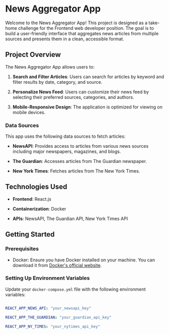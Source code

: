 # News Aggregator App

  

Welcome to the News Aggregator App! This project is designed as a take-home challenge for the Frontend web developer position. The goal is to build a user-friendly interface that aggregates news articles from multiple sources and presents them in a clean, accessible format.

  

## Project Overview

  

The News Aggregator App allows users to:

  

1. **Search and Filter Articles**: Users can search for articles by keyword and filter results by date, category, and source.

2. **Personalize News Feed**: Users can customize their news feed by selecting their preferred sources, categories, and authors.

3. **Mobile-Responsive Design**: The application is optimized for viewing on mobile devices.

  

### Data Sources

  

This app uses the following data sources to fetch articles:

  

- **NewsAPI**: Provides access to articles from various news sources including major newspapers, magazines, and blogs.

- **The Guardian**: Accesses articles from The Guardian newspaper.

- **New York Times**: Fetches articles from The New York Times.

  

## Technologies Used

  

- **Frontend**: React.js

- **Containerization**: Docker

- **APIs**: NewsAPI, The Guardian API, New York Times API

  

## Getting Started

  

### Prerequisites

  

- Docker: Ensure you have Docker installed on your machine. You can download it from [Docker's official website](https://www.docker.com/get-started).

  

### Setting Up Environment Variables

  

Update your `docker-compose.yml` file with the following environment variables:

  

```yaml

REACT_APP_NEWS_API: "your_newsapi_key"

REACT_APP_THE_GUARDIAN: "your_guardian_api_key"

REACT_APP_NY_TIMES: "your_nytimes_api_key"

```

  
